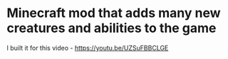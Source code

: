 # Minecraft mod that adds many new creatures and abilities to the game

I built it for this video - https://youtu.be/UZSuFBBCLGE

